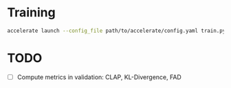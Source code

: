# Training

```bash
accelerate launch --config_file path/to/accelerate/config.yaml train.py --config path/to/training/config.yaml
```

# TODO

- [ ] Compute metrics in validation: CLAP, KL-Divergence, FAD
